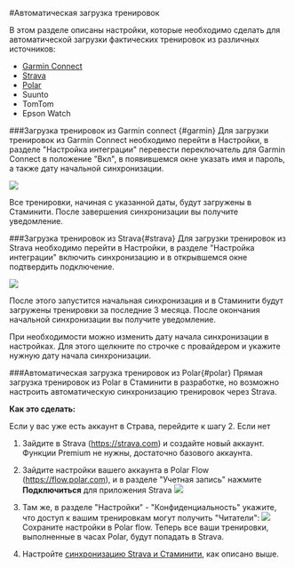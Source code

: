 #Автоматическая загрузка тренировок

В этом разделе описаны настройки, которые необходимо сделать для автоматической загрузки фактических тренировок из различных источников:
* [Garmin Connect](#garmin)
* [Strava](#strava)
* [Polar](#polar)
* Suunto
* TomTom
* Epson Watch

###Загрузка тренировок из Garmin connect {#garmin}
Для загрузки тренировок из Garmin Connect необходимо перейти в Настройки, в разделе "Настройка интеграции" перевести  переключатель для Garmin Connect в положение "Вкл", в появившемся окне указать имя и пароль, а также дату начальной синхронизации. 

![](http://content.staminity.com/assets/images/settings/GarminConnectSync.png)

Все тренировки, начиная с указанной даты, будут загружены в Стаминити.
После завершения синхронизации вы получите уведомление.


###Загрузка тренировок из Strava{#strava}
Для загрузки тренировок из Strava необходимо перейти в Настройки, в разделе "Настройка интеграции" включить синхронизацию и в открывшемся окне подтвердить подключение. 

![](http://content.staminity.com/assets/images/settings/StravaConnectSync.png)

После этого запустится начальная синхронизация и в Стаминити будут загружены тренировки за последние 3 месяца. После окончания начальной синхронизации вы получите уведомление.

При необходимости можно изменить дату начала синхронизации в настройках. Для этого щелкните по строчке с провайдером и укажите нужную дату начала синхронизации.

###Автоматическая загрузка тренировок из Polar{#polar}
Прямая загрузка тренировок из Polar в Стаминити в разработке, но возможно настроить автоматическую синхронизацию тренировок через Strava.

**Как это сделать:**

Если у вас уже есть аккаунт в Страва, перейдите к шагу 2.
Если нет

1. Зайдите в Strava (https://strava.com) и создайте новый аккаунт. Функции Premium не нужны, достаточно базового аккаунта.

2. Зайдите настройки вашего аккаунта в Polar Flow (https://flow.polar.com), и в разделе "Учетная запись" нажмите **Подключиться** для приложения Strava
![](http://content.staminity.com/assets/images/settings/Polar-Flow-Settings.png)

3. Там же, в разделе "Настройки" - "Конфиденциальность" укажите, что доступ к вашим тренировкам могут получить "Читатели":
![](http://content.staminity.com/assets/images/settings/Polar-Flow-Settings-Privacy.png)
Сохраните настройки в Polar flow. Теперь все ваши тренировки, выполненные в часах Polar, будут попадать в Strava.

4. Настройте [синхронизацию Strava и Стаминити](#strava), как описано выше.